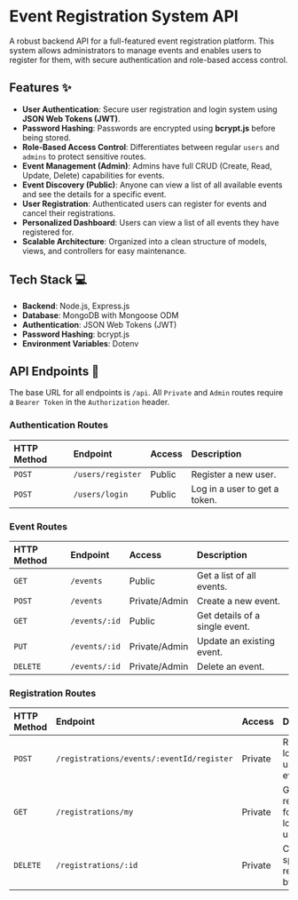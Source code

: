 # Event Registration System API

A robust backend API for a full-featured event registration platform. This system allows administrators to manage events and enables users to register for them, with secure authentication and role-based access control.

## Features ✨

- **User Authentication**: Secure user registration and login system using **JSON Web Tokens (JWT)**.
- **Password Hashing**: Passwords are encrypted using **bcrypt.js** before being stored.
- **Role-Based Access Control**: Differentiates between regular `users` and `admins` to protect sensitive routes.
- **Event Management (Admin)**: Admins have full CRUD (Create, Read, Update, Delete) capabilities for events.
- **Event Discovery (Public)**: Anyone can view a list of all available events and see the details for a specific event.
- **User Registration**: Authenticated users can register for events and cancel their registrations.
- **Personalized Dashboard**: Users can view a list of all events they have registered for.
- **Scalable Architecture**: Organized into a clean structure of models, views, and controllers for easy maintenance.

## Tech Stack 💻

- **Backend**: Node.js, Express.js
- **Database**: MongoDB with Mongoose ODM
- **Authentication**: JSON Web Tokens (JWT)
- **Password Hashing**: bcrypt.js
- **Environment Variables**: Dotenv

## API Endpoints 📍

The base URL for all endpoints is `/api`. All `Private` and `Admin` routes require a `Bearer Token` in the `Authorization` header.

### Authentication Routes

| HTTP Method | Endpoint          | Access | Description                   |
| :---------- | :---------------- | :----- | :---------------------------- |
| `POST`      | `/users/register` | Public | Register a new user.          |
| `POST`      | `/users/login`    | Public | Log in a user to get a token. |

### Event Routes

| HTTP Method | Endpoint      | Access        | Description                    |
| :---------- | :------------ | :------------ | :----------------------------- |
| `GET`       | `/events`     | Public        | Get a list of all events.      |
| `POST`      | `/events`     | Private/Admin | Create a new event.            |
| `GET`       | `/events/:id` | Public        | Get details of a single event. |
| `PUT`       | `/events/:id` | Private/Admin | Update an existing event.      |
| `DELETE`    | `/events/:id` | Private/Admin | Delete an event.               |

### Registration Routes

| HTTP Method | Endpoint                                  | Access  | Description                                   |
| :---------- | :---------------------------------------- | :------ | :-------------------------------------------- |
| `POST`      | `/registrations/events/:eventId/register` | Private | Register the logged-in user for an event.     |
| `GET`       | `/registrations/my`                       | Private | Get all registrations for the logged-in user. |
| `DELETE`    | `/registrations/:id`                      | Private | Cancel a specific registration by its ID.     |
